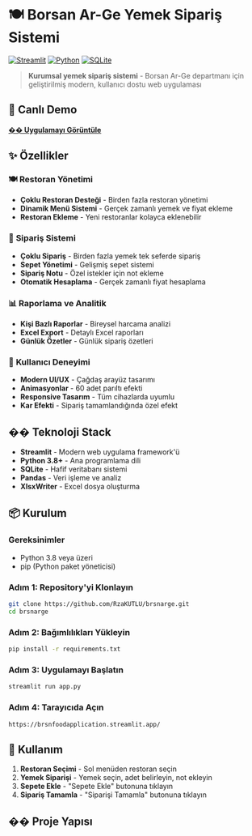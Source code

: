 # 🍽️ Borsan Ar-Ge Yemek Sipariş Sistemi

[![Streamlit](https://img.shields.io/badge/Streamlit-FF4B4B?style=for-the-badge&logo=streamlit&logoColor=white)](https://streamlit.io/)
[![Python](https://img.shields.io/badge/Python-3776AB?style=for-the-badge&logo=python&logoColor=white)](https://python.org/)
[![SQLite](https://img.shields.io/badge/SQLite-003B57?style=for-the-badge&logo=sqlite&logoColor=white)](https://sqlite.org/)

> **Kurumsal yemek sipariş sistemi** - Borsan Ar-Ge departmanı için geliştirilmiş modern, kullanıcı dostu web uygulaması

## 🚀 Canlı Demo

**[�� Uygulamayı Görüntüle](https://brsnfoodapplication.streamlit.app/)**

## ✨ Özellikler

### 🍽️ **Restoran Yönetimi**
- **Çoklu Restoran Desteği** - Birden fazla restoran yönetimi
- **Dinamik Menü Sistemi** - Gerçek zamanlı yemek ve fiyat ekleme
- **Restoran Ekleme** - Yeni restoranlar kolayca eklenebilir

### 🛒 **Sipariş Sistemi**
- **Çoklu Sipariş** - Birden fazla yemek tek seferde sipariş
- **Sepet Yönetimi** - Gelişmiş sepet sistemi
- **Sipariş Notu** - Özel istekler için not ekleme
- **Otomatik Hesaplama** - Gerçek zamanlı fiyat hesaplama

### 📊 **Raporlama ve Analitik**
- **Kişi Bazlı Raporlar** - Bireysel harcama analizi
- **Excel Export** - Detaylı Excel raporları
- **Günlük Özetler** - Günlük sipariş özetleri

### 🎨 **Kullanıcı Deneyimi**
- **Modern UI/UX** - Çağdaş arayüz tasarımı
- **Animasyonlar** - 60 adet parıltı efekti
- **Responsive Tasarım** - Tüm cihazlarda uyumlu
- **Kar Efekti** - Sipariş tamamlandığında özel efekt

## ��️ Teknoloji Stack

- **Streamlit** - Modern web uygulama framework'ü
- **Python 3.8+** - Ana programlama dili
- **SQLite** - Hafif veritabanı sistemi
- **Pandas** - Veri işleme ve analiz
- **XlsxWriter** - Excel dosya oluşturma

## 📦 Kurulum

### **Gereksinimler**
- Python 3.8 veya üzeri
- pip (Python paket yöneticisi)

### **Adım 1: Repository'yi Klonlayın**
```bash
git clone https://github.com/RzaKUTLU/brsnarge.git
cd brsnarge
```

### **Adım 2: Bağımlılıkları Yükleyin**
```bash
pip install -r requirements.txt
```

### **Adım 3: Uygulamayı Başlatın**
```bash
streamlit run app.py
```

### **Adım 4: Tarayıcıda Açın**
```bash
https://brsnfoodapplication.streamlit.app/
```

## 🚀 Kullanım

1. **Restoran Seçimi** - Sol menüden restoran seçin
2. **Yemek Siparişi** - Yemek seçin, adet belirleyin, not ekleyin
3. **Sepete Ekle** - "Sepete Ekle" butonuna tıklayın
4. **Sipariş Tamamla** - "Siparişi Tamamla" butonuna tıklayın

## �� Proje Yapısı

